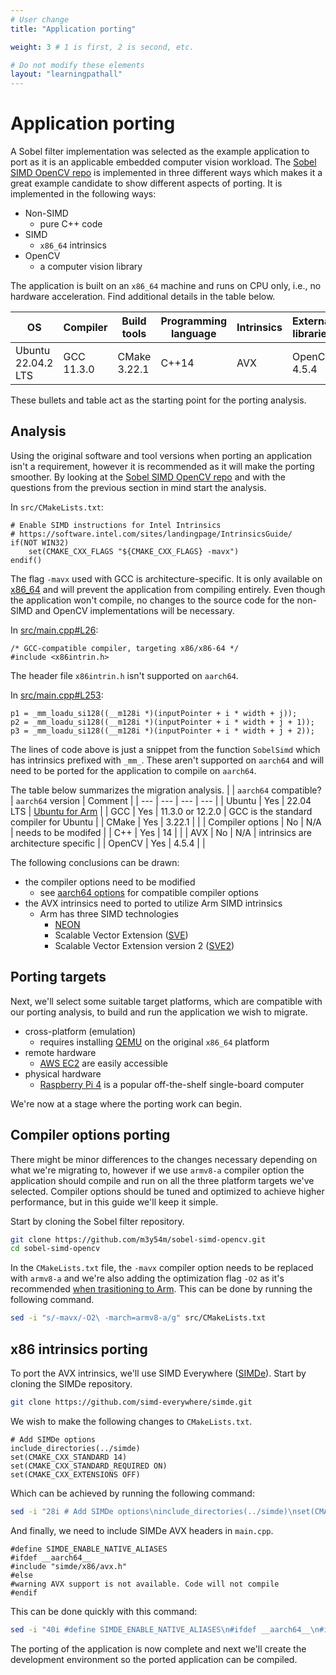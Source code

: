 ```yaml
---
# User change
title: "Application porting" 

weight: 3 # 1 is first, 2 is second, etc.

# Do not modify these elements
layout: "learningpathall"
---
```


# Application porting

A Sobel filter implementation was selected as the example application to port as it is an applicable embedded computer vision workload. The [Sobel SIMD OpenCV repo](https://github.com/m3y54m/sobel-simd-opencv/) is implemented in three different ways which makes it a great example candidate to show different aspects of porting. It is implemented in the following ways:
* Non-SIMD
  * pure C++ code
* SIMD 
  * `x86_64` intrinsics
* OpenCV
  * a computer vision library

The application is built on an `x86_64` machine and runs on CPU only, i.e., no hardware acceleration. Find additional details in the table below.

| OS | Compiler | Build tools | Programming language | Intrinsics | External libraries |
| --- | --- | --- | --- | --- | --- |
| Ubuntu 22.04.2 LTS | GCC 11.3.0 | CMake 3.22.1 | C++14 | AVX | OpenCV 4.5.4 |

These bullets and table act as the starting point for the porting analysis.

## Analysis 

Using the original software and tool versions when porting an application isn't a requirement, however it is recommended as it will make the porting smoother. By looking at the [Sobel SIMD OpenCV repo](https://github.com/m3y54m/sobel-simd-opencv/) and with the questions from the previous section in mind start the analysis.

In `src/CMakeLists.txt`:
```output
# Enable SIMD instructions for Intel Intrinsics
# https://software.intel.com/sites/landingpage/IntrinsicsGuide/
if(NOT WIN32)
    set(CMAKE_CXX_FLAGS "${CMAKE_CXX_FLAGS} -mavx")
endif()
```
  
The flag `-mavx` used with GCC is architecture-specific. It is only available on [x86_64](https://man7.org/linux/man-pages/man1/gcc.1.html) and will prevent the application from compiling entirely. Even though the application won't compile, no changes to the source code for the non-SIMD and OpenCV implementations will be necessary.

In [src/main.cpp#L26](https://github.com/m3y54m/sobel-simd-opencv/blob/master/src/main.cpp#L26):
```output
/* GCC-compatible compiler, targeting x86/x86-64 */
#include <x86intrin.h>
```

The header file `x86intrin.h` isn't supported on `aarch64`.

In [src/main.cpp#L253](https://github.com/m3y54m/sobel-simd-opencv/blob/master/src/main.cpp#L253):
```output
p1 = _mm_loadu_si128((__m128i *)(inputPointer + i * width + j));
p2 = _mm_loadu_si128((__m128i *)(inputPointer + i * width + j + 1));
p3 = _mm_loadu_si128((__m128i *)(inputPointer + i * width + j + 2));
```

The lines of code above is just a snippet from the function `SobelSimd` which has intrinsics prefixed with `_mm_`. These aren't supported on `aarch64` and will need to be ported for the application to compile on `aarch64`.

The table below summarizes the migration analysis.
| | `aarch64` compatible? | `aarch64` version | Comment |
| --- | --- | --- | --- |
| Ubuntu           | Yes | 22.04 LTS        | [Ubuntu for Arm](https://ubuntu.com/download/server/arm) |
| GCC              | Yes | 11.3.0 or 12.2.0 | GCC is the standard compiler for Ubuntu |
| CMake            | Yes | 3.22.1           | |
| Compiler options | No  | N/A              | needs to be modifed |
| C++              | Yes | 14               | |
| AVX              | No  | N/A              | intrinsics are architecture specific |
| OpenCV           | Yes | 4.5.4            | |

The following conclusions can be drawn:
* the compiler options need to be modified
  * see [aarch64 options](https://gcc.gnu.org/onlinedocs/gcc/AArch64-Options.html) for compatible compiler options
* the AVX intrinsics need to ported to utilize Arm SIMD intrinsics
  * Arm has three SIMD technologies
    * [NEON](https://developer.arm.com/documentation/den0018/a)
    * Scalable Vector Extension ([SVE](https://developer.arm.com/documentation/102131/0100/?lang=en))
    * Scalable Vector Extension version 2 ([SVE2](https://developer.arm.com/documentation/102340/0100/Introducing-SVE2?lang=en))

## Porting targets
Next, we'll select some suitable target platforms, which are compatible with our porting analysis, to build and run the application we wish to migrate.
* cross-platform (emulation)
  * requires installing [QEMU](https://www.qemu.org/) on the original `x86_64` platform
* remote hardware
  * [AWS EC2](https://aws.amazon.com/ec2/) are easily accessible
* physical hardware
  * [Raspberry Pi 4](https://www.raspberrypi.com/products/raspberry-pi-4-model-b/) is a popular off-the-shelf single-board computer

We're now at a stage where the porting work can begin.

## Compiler options porting

There might be minor differences to the changes necessary depending on what we're migrating to, however if we use `armv8-a` compiler option the application should compile and run on all the three platform targets we've selected. Compiler options should be tuned and optimized to achieve higher performance, but in this guide we'll keep it simple.

Start by cloning the Sobel filter repository.
```bash
git clone https://github.com/m3y54m/sobel-simd-opencv.git
cd sobel-simd-opencv
```

In the `CMakeLists.txt` file, the `-mavx` compiler option needs to be replaced with `armv8-a` and we're also adding the optimization flag `-O2` as it's recommended [when trasitioning to Arm](https://simd-everywhere.github.io/blog/2020/06/22/transitioning-to-arm-with-simde.html). This can be done by running the following command.
```bash
sed -i "s/-mavx/-O2\ -march=armv8-a/g" src/CMakeLists.txt
```

## x86 intrinsics porting

To port the AVX intrinsics, we'll use SIMD Everywhere ([SIMDe](https://github.com/simd-everywhere/simde)). Start by cloning the SIMDe repository.
```bash
git clone https://github.com/simd-everywhere/simde.git
```

We wish to make the following changes to `CMakeLists.txt`.
```output
# Add SIMDe options
include_directories(../simde)
set(CMAKE_CXX_STANDARD 14)
set(CMAKE_CXX_STANDARD_REQUIRED ON)
set(CMAKE_CXX_EXTENSIONS OFF)
```

Which can be achieved by running the following command:
```bash
sed -i "28i # Add SIMDe options\ninclude_directories(../simde)\nset(CMAKE_CXX_STANDARD 14)\nset(CMAKE_CXX_STANDARD_REQUIRED ON)\nset(CMAKE_CXX_EXTENSIONS OFF)\n" src/CMakeLists.txt
```

And finally, we need to include SIMDe AVX headers in `main.cpp`.
```output
#define SIMDE_ENABLE_NATIVE_ALIASES
#ifdef __aarch64__
#include "simde/x86/avx.h"
#else
#warning AVX support is not available. Code will not compile
#endif
```

This can be done quickly with this command:
```bash
sed -i "40i #define SIMDE_ENABLE_NATIVE_ALIASES\n#ifdef __aarch64__\n#include \"simde/x86/avx.h\"\n#else\n#warning AVX support is not available. Code will not compile\n#endif" src/main.cpp
```

The porting of the application is now complete and next we'll create the development environment so the ported application can be compiled.